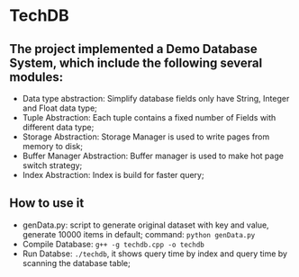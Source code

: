 # TechDB
## The project implemented a Demo Database System, which include the following several modules:
- Data type abstraction: Simplify database fields only have String, Integer and Float data type;
- Tuple Abstraction: Each tuple contains a fixed number of Fields with different data type;
- Storage Abstraction: Storage Manager is used to write pages from memory to disk;
- Buffer Manager Abstraction: Buffer manager is used to make hot page switch strategy;
- Index Abstraction: Index is build for faster query; 

## How to use it
- genData.py: script to generate original dataset with key and value, generate 10000 items in default;
  command: ```python genData.py```
- Compile Database: ```g++ -g techdb.cpp -o techdb```
- Run Databse: ```./techdb```, it shows query time by index and query time by scanning the database table;
